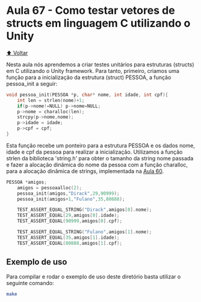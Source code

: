 # Aula 67 - Como testar vetores de structs em linguagem C utilizando o Unity

[:arrow_up: Voltar](https://github.com/Geofisicando/C-orientado-a-testes#%C3%ADndice)

Nesta aula nós aprendemos a criar testes unitários para estruturas (structs) em C utilizando o Unity framework.
Para tanto, primeiro, criamos uma função para a inicialização da estrutura (struct) PESSOA, a função pessoa_init a seguir:

```c
void pessoa_init(PESSOA *p, char* nome, int idade, int cpf){
	int len = strlen(nome)+1;
	if(p->nome!=NULL) p->nome=NULL;
	p->nome = charalloc(len);
	strcpy(p->nome,nome);
	p->idade = idade;
	p->cpf = cpf;
}
```

Esta função recebe um ponteiro para a estrutura PESSOA e os dados nome, idade e cpf da pessoa para realizar a inicialização. Utilizamos
a função strlen da biblioteca 'string.h' para obter o tamanho da string nome passada e fazer a alocação dinâmica do nome da pessoa com a
função charalloc, para a alocação dinâmica de strings, implementada na [Aula 60](https://github.com/Geofisicando/C-orientado-a-testes/tree/main/exemplos/alloc#aula-60---criar-uma-fun%C3%A7%C3%A3o-de-aloca%C3%A7%C3%A3o-din%C3%A2mica-personalizada-em-c-parte-2).

```c
PESSOA *amigos;
	amigos = pessoaalloc(2);
	pessoa_init(amigos,"Dirack",29,90999);
	pessoa_init(amigos+1,"Fulano",35,80888);

	TEST_ASSERT_EQUAL_STRING("Dirack",amigos[0].nome);
	TEST_ASSERT_EQUAL(29,amigos[0].idade);
	TEST_ASSERT_EQUAL(90999,amigos[0].cpf);

	TEST_ASSERT_EQUAL_STRING("Fulano",amigos[1].nome);
	TEST_ASSERT_EQUAL(35,amigos[1].idade);
	TEST_ASSERT_EQUAL(80888,amigos[1].cpf);
```


## Exemplo de uso

Para compilar e rodar o exemplo de uso deste diretório basta utilizar o seguinte comando:

```sh
make
```
